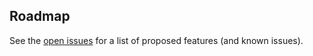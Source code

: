 ## Roadmap  
See the [open issues](${{env.REPOSITORY_GITHUB_URL}}/issues) for a list of proposed features (and known issues).